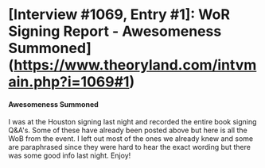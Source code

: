 # [Interview #1069, Entry #1]: WoR Signing Report - Awesomeness Summoned](https://www.theoryland.com/intvmain.php?i=1069#1)

#### Awesomeness Summoned

I was at the Houston signing last night and recorded the entire book signing Q&A's. Some of these have already been posted above but here is all the WoB from the event. I left out most of the ones we already knew and some are paraphrased since they were hard to hear the exact wording but there was some good info last night. Enjoy!

